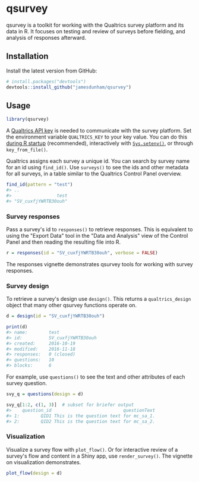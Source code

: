 
qsurvey
=======

qsurvey is a toolkit for working with the Qualtrics survey platform and its data in R. It focuses on testing and review of surveys before fielding, and analysis of responses afterward.

Installation
------------

Install the latest version from GitHub:

``` r
# install.packages("devtools")
devtools::install_github("jamesdunham/qsurvey")
```

Usage
-----

``` r
library(qsurvey)
```

A [Qualtrics API key](https://www.qualtrics.com/support/integrations/api-integration/api-integration) is needed to communicate with the survey platform. Set the environment variable `QUALTRICS_KEY` to your key value. You can do this [during R startup](https://www.rdocumentation.org/packages/base/versions/3.3.1/topics/Startup?) (recommended), interactively with [`Sys.setenv()`](https://www.rdocumentation.org/packages/base/versions/3.3.1/topics/Sys.setenv), or through `key_from_file()`.

Qualtrics assigns each survey a unique id. You can search by survey name for an id using `find_id()`. Use `surveys()` to see the ids and other metadata for all surveys, in a table similar to the Qualtrics Control Panel overview.

``` r
find_id(pattern = "test")
#> ..
#>                 test 
#> "SV_cuxfjYWRTB30ouh"
```

### Survey responses

Pass a survey's id to `responses()` to retrieve responses. This is equivalent to using the "Export Data" tool in the "Data and Analysis" view of the Control Panel and then reading the resulting file into R.

``` r
r = responses(id = "SV_cuxfjYWRTB30ouh", verbose = FALSE)
```

The responses vignette demonstrates qsurvey tools for working with survey responses.

### Survey design

To retrieve a survey's design use `design()`. This returns a `qualtrics_design` object that many other qsurvey functions operate on.

``` r
d = design(id = "SV_cuxfjYWRTB30ouh")

print(d)
#> name:        test
#> id:          SV_cuxfjYWRTB30ouh
#> created:     2016-10-19
#> modified:    2016-11-18
#> responses:   0 (closed)
#> questions:   10
#> blocks:      6
```

For example, use `questions()` to see the text and other attributes of each survey question.

``` r
svy_q = questions(design = d)

svy_q[1:2, c(1, 3)]  # subset for briefer output
#>    question_id                           questionText
#> 1:        QID1 This is the question text for mc_sa_1.
#> 2:        QID2 This is the question text for mc_sa_2.
```

### Visualization

Visualize a survey flow with `plot_flow()`. Or for interactive review of a survey's flow and content in a Shiny app, use `render_survey()`. The vignette on visualization demonstrates.

``` r
plot_flow(design = d)
```

<!--html_preserve-->

<script type="application/json" data-for="htmlwidget-cd16b38bf8adf73c1f40">{"x":{"nodes":{"id":[2,3,7,8,9,5,11,12,6,10,13,1,4],"parent_id":[0,0,0,1,1,0,3,4,0,2,4,0,0],"type":["Branch","Branch","EndSurvey","EmbeddedData","EmbeddedData","Block","Block","Block","Block","Block","Block","BlockRandomizer","BlockRandomizer"],"label":["Branch","Branch","End","Set Data","Set Data","Display Logic","Matrix Table","Randomized Block A","Slider","Multiple Choice, Single Answer","Randomized Block B","Randomize: 1 of 2 (evenly)","Randomize: 1 of 2 (evenly)"],"color":["#fc9272","#fc9272","#fef4ab","#a3c4cd","#a3c4cd","#d9d9d9","#d9d9d9","#d9d9d9","#d9d9d9","#d9d9d9","#d9d9d9","#fc9272","#fc9272"]},"edges":{"from":[0,1,2,3,4,5,6,1,1,2,3,4,4],"to":[1,2,3,4,5,6,7,8,9,10,11,12,13],"type":["deterministic","deterministic","deterministic","deterministic","deterministic","deterministic","deterministic","random","random","conditional","conditional","random","random"],"color":["#000000","#000000","#000000","#000000","#000000","#000000","#000000","orange","orange","orange","orange","orange","orange"]},"options":{"width":"100%","height":"100%","nodes":{"shape":"dot"},"manipulation":{"enabled":false},"interaction":{"dragNodes":false,"dragView":false,"zoomView":false},"edges":{"arrows":"to"},"layout":{"hierarchical":{"enabled":true,"direction":"LR","sortMethod":"directed"}}},"groups":null,"width":null,"height":null,"idselection":{"enabled":false},"byselection":{"enabled":false},"main":null,"submain":null,"footer":null},"evals":[],"jsHooks":[]}</script>
<!--/html_preserve-->
